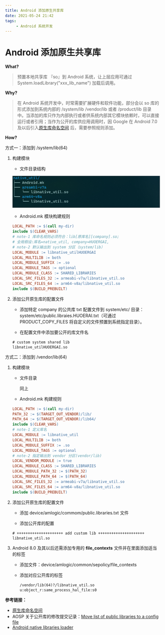 ```yaml
---
title: Android 添加原生共享库
date: 2021-05-24 21:42
tags: 
     - Android 系统开发
---
```


# Android 添加原生共享库

**What?**

> 预置本地共享库 『so』到 Android 系统，让上层应用可通过 System.loadLibrary("xxx_lib_name") 加载后调用。 

**Why?**

> 在 Android 系统开发中，时常需要扩展硬件和软件功能，部分会以 so 库的形式添加到系统内部的 /system/lib /vendor/lib 或者 /product/lib 目录中。当添加的库只作为内部执行或者供系统内部其它模块依赖时，可以直接运行或者引用；当作为公开的库供应用调用时，因 Google 在 Android 7.0 及以后引入[原生库命名空间](https://source.android.google.cn/devices/tech/config/namespaces_libraries#adding-additional-native-libraries) 后，需要参照规则添加。

**How?**

方式一：添加到 /system/lib(64) 

1. 构建模块

   - 文件目录结构

   ![tree_native_util](/assets/img/tree_native_util.png)

   - Android.mk 模块构建规则

   ```makefile
   LOCAL_PATH := $(call my-dir)
   include $(CLEAR_VARS)
   # note-1 库命名规则必须符合：lib[原库名][company].so;
   # 全局假设:库名=native_util, company=HUOERGAI,
   # note-2 默认输出到 system 分区（system/lib）
   LOCAL_MODULE := libnative_utilHUOERGAI
   LOCAL_MULTILIB := both
   LOCAL_MODULE_SUFFIX := .so
   LOCAL_MODULE_TAGS := optional
   LOCAL_MODULE_CLASS := SHARED_LIBRARIES
   LOCAL_SRC_FILES_32 := armeabi-v7a/libnative_util.so
   LOCAL_SRC_FILES_64 := arm64-v8a/libnative_util.so
   include $(BUILD_PREBUILT)
   ```

2. 添加公开原生库的配置文件

   - 添加特定 company 的公共库 txt 配置文件到 system/etc/ 目录：system/etc/public.libraies.HUOERAI.txt（可通过 PRODUCT_COPY_FILES 将自定义的文件预置到系统指定目录）。

   - 在配置文件中添加要公开的库文件名

   ```
   # custom system shared lib
   libnative_utilHUOERGAI.so
   ```

方式二：添加到 /vendor/lib(64)

1. 构建模块

   * 文件目录

     同上

   * Android.mk 构建规则

   ```makefile
   LOCAL_PATH := $(call my-dir)
   PATH_32 := $(TARGET_OUT_VENDOR)/lib/
   PATH_64 := $(TARGET_OUT_VENDOR)/lib64/
   include $(CLEAR_VARS)
   # note-1 定义库名
   LOCAL_MODULE := libnative_util
   LOCAL_MULTILIB := both
   LOCAL_MODULE_SUFFIX := .so
   LOCAL_MODULE_TAGS := optional
   # note-2 指定输出到 vendor 分区(vendor/lib)
   LOCAL_VENDOR_MODULE := true
   LOCAL_MODULE_CLASS := SHARED_LIBRARIES
   LOCAL_MODULE_PATH_32 := $(PATH_32)
   LOCAL_MODULE_PATH_64 := $(PATH_64)
   LOCAL_SRC_FILES_32 := armeabi-v7a/libnative_util.so
   LOCAL_SRC_FILES_64 := arm64-v8a/libnative_util.so
   include $(BUILD_PREBUILT)
   ```

2. 添加公开原生库的配置文件

   - 添加 device/amlogic/commom/public.libraries.txt 文件

   - 添加公开库的配置

   ```
   # +++++++++++++++++++++ add custom lib +++++++++++++++++++++
   libnative_util.so 
   ```

3. Android 8.0 及其以后还需添加专用的 **file_contexts** 文件并在里面添加适当的标签

   - 添加文件：device/amlogic/common/sepolicy/file_contexts

   - 添加对应公开库的标签

     ```
     /vendor/lib(64)?/libnative_util.so u:object_r:same_process_hal_file:s0 
     ```

**参考链接：**

-  [原生库命名空间](https://source.android.google.cn/devices/tech/config/namespaces_libraries#adding-additional-native-libraries)
-  AOSP 关于公开库的修改提交记录：[Move list of public libraries to a config file](https://android-review.googlesource.com/c/platform/system/core/+/209029)
-  [Android native libraries loader](platform/system/core/libnativeloader/native_loader.cpp)